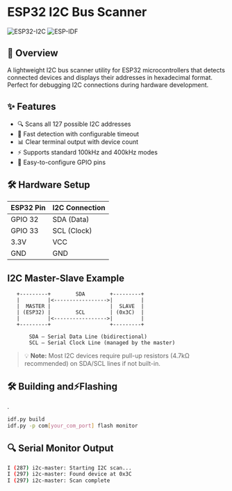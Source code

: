 # ESP32 I2C Bus Scanner

![ESP32-I2C](https://img.shields.io/badge/ESP32-I2C_Scanner-blue)
![ESP-IDF](https://img.shields.io/badge/ESP--IDF-v4.4%2B-orange)

## 📌 Overview
A lightweight I2C bus scanner utility for ESP32 microcontrollers that detects connected devices and displays their addresses in hexadecimal format. Perfect for debugging I2C connections during hardware development.

## ✨ Features
- 🔍 Scans all 127 possible I2C addresses
- 🚀 Fast detection with configurable timeout
- 📊 Clear terminal output with device count
- ⚡ Supports standard 100kHz and 400kHz modes
- 🔧 Easy-to-configure GPIO pins

## 🛠 Hardware Setup
| ESP32 Pin | I2C Connection |
|-----------|----------------|
| GPIO 32   | SDA (Data)     |
| GPIO 33   | SCL (Clock)    |
| 3.3V      | VCC            |
| GND       | GND            |


I2C Master-Slave Example
------------------------

       +---------+        SDA        +---------+
       |         |<----------------->|         |
       |  MASTER |                   |  SLAVE  |
       | (ESP32) |        SCL        | (0x3C)  |
       |         |<----------------->|         |
       +---------+                   +---------+

           SDA — Serial Data Line (bidirectional)
           SCL — Serial Clock Line (managed by the master)


> 💡 **Note:** Most I2C devices require pull-up resistors (4.7kΩ recommended) on SDA/SCL lines if not built-in.

## 🛠 Building and⚡Flashing
.
```bash
idf.py build
idf.py -p com[your_com_port] flash monitor
```
## 🔍 Serial Monitor Output
```bash
I (287) i2c-master: Starting I2C scan...
I (297) i2c-master: Found device at 0x3C
I (297) i2c-master: Scan complete
```
